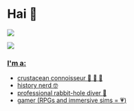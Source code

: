 # Hai :wave:
<a target="_blank" href="https://www.linkedin.com/in/eboni-m-39129219a/"><img src="https://img.shields.io/badge/LinkedIn-0077B5?style=for-the-badge&logo=linkedin&logoColor=white"/>

<a target="_blank" href="https://curioushistonian.com"><img src="https://img.shields.io/badge/WordPress-%23117AC9.svg?style=for-the-badge&logo=WordPress&logoColor=white"/>

### I'm a:
- crustacean connoisseur :crab: :shrimp: :lobster:
- history nerd :nerd_face:
- professional rabbit-hole diver :rabbit: 
- gamer (RPGs and immersive sims = :heartpulse:) 
